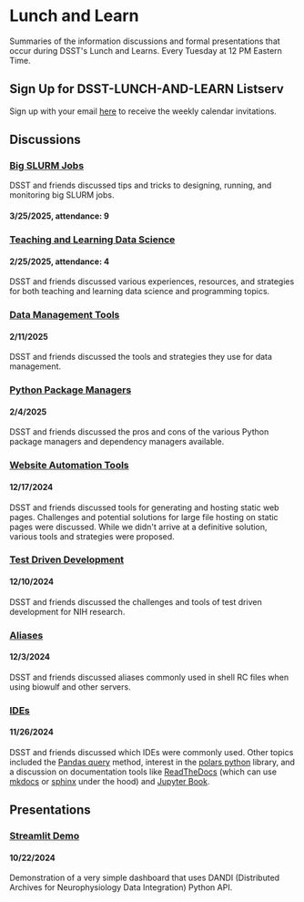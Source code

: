 # Lunch and Learn

Summaries of the information discussions and formal presentations that occur during DSST's Lunch and Learns. Every Tuesday at 12 PM Eastern Time.

## Sign Up for DSST-LUNCH-AND-LEARN Listserv

Sign up with your email [here](https://list.nih.gov/cgi-bin/wa.exe?SUBED1=DSST-LUNCH-AND-LEARN&A=1) to receive the weekly calendar invitations.

## Discussions

### [Big SLURM Jobs](./discussions/SLURM_jobs.md)

DSST and friends discussed tips and tricks to designing, running, and monitoring big SLURM jobs.

#### 3/25/2025, attendance: 9

### [Teaching and Learning Data Science](https://github.com/nimh-dsst/lunch-and-learn/blob/main/discussions/teaching_and_learning.md)

#### 2/25/2025, attendance: 4

DSST and friends discussed various experiences, resources, and strategies for both teaching and learning data science and programming topics.

### [Data Management Tools](https://github.com/nimh-dsst/lunch-and-learn/blob/main/discussions/Data_Managment_Tools.md)

#### 2/11/2025

DSST and friends discussed the tools and strategies they use for data management.

### [Python Package Managers](https://github.com/nimh-dsst/lunch-and-learn/blob/main/discussions/Python_Package_Managers.md)

#### 2/4/2025

DSST and friends discussed the pros and cons of the various Python package managers and dependency managers available.

### [Website Automation Tools](https://github.com/nimh-dsst/lunch-and-learn/blob/main/discussions/Website_Automation_Tools.md)

#### 12/17/2024

DSST and friends discussed tools for generating and hosting static web pages. Challenges and potential solutions for large file hosting on static pages were discussed. While we didn't arrive at a definitive solution, various tools and strategies were proposed.

### [Test Driven Development](https://github.com/nimh-dsst/lunch-and-learn/blob/main/discussions/test_driven_development.md)

#### 12/10/2024

DSST and friends discussed the challenges and tools of test driven development for NIH research.

### [Aliases](https://github.com/nimh-dsst/lunch-and-learn/blob/main/discussions/aliases.md)

#### 12/3/2024

DSST and friends discussed aliases commonly used in shell RC files when using biowulf and other servers.

### [IDEs](https://github.com/nimh-dsst/lunch-and-learn/blob/main/discussions/IDEs.md)

#### 11/26/2024

DSST and friends discussed which IDEs were commonly used. Other topics included the [Pandas query](https://pandas.pydata.org/docs/reference/api/pandas.DataFrame.query.html) method, interest in the [polars python](https://pola.rs/) library, and a discussion on documentation tools like [ReadTheDocs](https://about.readthedocs.com/) (which can use [mkdocs](https://www.mkdocs.org/) or [sphinx](https://www.sphinx-doc.org/en/master/#) under the hood) and [Jupyter Book](https://jupyterbook.org/en/stable/intro.html).

## Presentations

### [Streamlit Demo](https://github.com/nimh-dsst/lunch-and-learn/tree/main/presentations/streamlit-demo)

#### 10/22/2024

Demonstration of a very simple dashboard that uses DANDI (Distributed Archives for Neurophysiology Data Integration) Python API.
